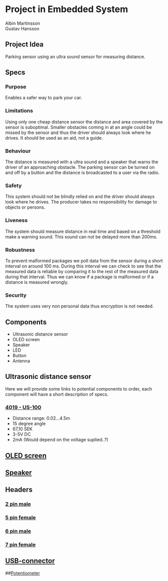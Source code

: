 # Project in Embedded System

Albin Martinsson \
Gustav Hansson

## Project Idea

Parking sensor using an ultra sound sensor for measuring distance.

## Specs

### Purpose

Enables a safer way to park your car.

### Limitations

Using only one cheap distance sensor the distance and area covered by the sensor is suboptimal. Smaller obstacles coming in at an angle could be missed by the sensor and thus the driver should always look where he drives. It should be used as an aid, not a guide.

### Behaviour

The distance is measured with a ultra sound and a speaker that warns the driver of an approaching obstacle. The parking sensor can be turned on and off by a button and the distance is broadcasted to a user via the radio.

### Safety

This system should not be blindly relied on and the driver should always look where he drives. The producer takes no responsibility for damage to objects or persons.

### Liveness

The system should measure distance in real time and based on a threshold make a warning sound. This sound can not be delayed more than 200ms.

### Robustness

To prevent malformed packages we poll data from the sensor during a short interval on around 100 ms. During this interval we can check to see that the measured data is reliable by comparing it to the rest of the measured data during that interval. Thus we can know if a package is malformed or if a distance is measured wrongly.

### Security

The system uses very non personal data thus encryption is not needed.

## Components

- Ultrasonic distance sensor
- OLED screen
- Speaker
- LED
- Button
- Antenna

## Ultrasonic distance sensor

Here we will provide some links to potential components to order, each component will have a short description of specs.

### [4019 - US-100](https://www.elfa.se/en/us-100-ultrasonic-distance-sensor-5v-adafruit-4019/p/30139213?q=Ultrasonic+distance+sensor&pos=4&origPos=4&origPageSize=10&track=true)

* Distance range: 0.02...4.5m
* 15 degree angle
* 67,10 SEK
* 3-5V DC 
* 2mA (Would depend on the voltage suplied..?) 

## [OLED screen](https://cdon.se/hem-tradgard/oled-display-0-96-tum-vit-128x64-pixlar-ssd1306-spi-p50506639)

## [Speaker](https://www.elfa.se/en/electromechanical-buzzer-70db-3khz-4v-pcb-pins-rnd-components-rnd-430-00022/p/30160669?q=*&pos=3&origPos=10&origPageSize=10&track=true)

## Headers

### [2 pin male](https://se.rs-online.com/web/p/pcb-headers/2518086/)

### [5 pin female](https://www.elfa.se/en/straight-female-pcb-receptacle-through-hole-rows-contacts-54mm-pitch-rnd-connect-rnd-205-00645/p/30093665?q=pcb+headers&pos=1&origPos=388&origPageSize=10&track=true)

### [6 pin male](https://www.elfa.se/en/straight-male-pcb-header-through-hole-rows-contacts-54mm-pitch-rnd-connect-rnd-205-00627/p/30093647?q=pcb+headers&pos=9&origPos=868&origPageSize=10&track=true)

### [7 pin female](https://www.elfa.se/en/straight-female-pcb-receptacle-through-hole-rows-contacts-54mm-pitch-rnd-connect-rnd-205-00647/p/30093667?q=pcb+headers&pos=2&origPos=397&origPageSize=10&track=true)

## [USB-connector](https://se.rs-online.com/web/p/micro-usb-connectors/1225099/)

##[Potentiometer](https://www.elfa.se/en/rotary-potentiometer-kohm-bourns-3310y-001-102l/p/30115414?q=potentiometer+3310&pos=1&origPos=3&origPageSize=10&track=true/)









